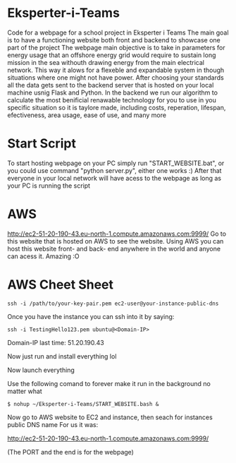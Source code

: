 # Eksperter-i-Teams
Code for a webpage for a school project in Eksperter i Teams
The main goal is to have a functioning website both front and backend to showcase one part of the project
The webpage main objective is to take in parameters for energy usage that an offshore energy grid would require to sustain long mission in the sea withouth drawing energy from the main electrical network. This way it alows for a flexeble and expandable system in though situations where one might not have power.
After choosing your standards all the data gets sent to the backend server that is hosted on your local machine usnig Flask and Python. In the backend we run our algorithm to calculate the most benificial renawable technology for you to use in you specific situation so it is taylore made, including costs, reperation, lifespan, efectiveness, area usage, ease of use, and many more

# Start Script
To start hosting webpage on your PC simply run "START_WEBSITE.bat", or you could use command "python server.py", either one works :)
After that everyone in your local network will have acess to the webpage as long as your PC is running the script

# AWS
http://ec2-51-20-190-43.eu-north-1.compute.amazonaws.com:9999/
Go to this website that is hosted on AWS to see the website. Using AWS you can host this website front- and back- end anywhere in the world and anyone can acess it. Amazing :O

# AWS Cheet Sheet

```
ssh -i /path/to/your-key-pair.pem ec2-user@your-instance-public-dns
```

Once you have the instance you can ssh into it by saying:

```
ssh -i TestingHello123.pem ubuntu@<Domain-IP>
```

Domain-IP last time: 51.20.190.43

Now just run and install everything lol

Now launch everything

Use the following comand to forever make it run in the background no matter what

```
$ nohup ~/Eksperter-i-Teams/START_WEBSITE.bash &
```

Now go to AWS website to EC2 and instance, then seach for instances public DNS name
For us it was:

http://ec2-51-20-190-43.eu-north-1.compute.amazonaws.com:9999/

(The PORT and the end is for the webpage)
